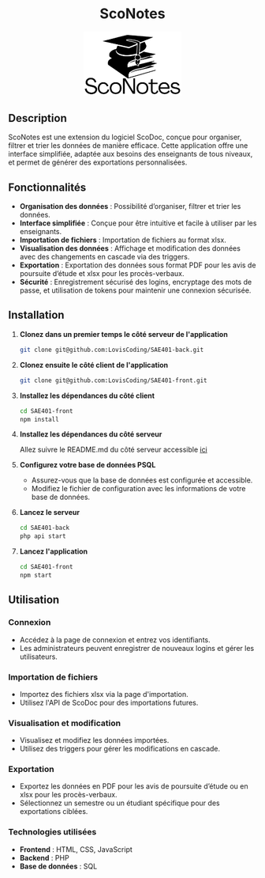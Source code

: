 <div align="center">
	<h1>ScoNotes</h1>
	<img src="./src/assets/img/Logo_ScoNotes.png" alt="Logo de ScoNotes" width="200"/>
</div>

## Description
ScoNotes est une extension du logiciel ScoDoc, conçue pour organiser, filtrer et trier les données de manière efficace. Cette application offre une interface simplifiée, adaptée aux besoins des enseignants de tous niveaux, et permet de générer des exportations personnalisées.

## Fonctionnalités
- **Organisation des données** : Possibilité d’organiser, filtrer et trier les données.
- **Interface simplifiée** : Conçue pour être intuitive et facile à utiliser par les enseignants.
- **Importation de fichiers** : Importation de fichiers au format xlsx.
- **Visualisation des données** : Affichage et modification des données avec des changements en cascade via des triggers.
- **Exportation** : Exportation des données sous format PDF pour les avis de poursuite d’étude et xlsx pour les procès-verbaux.
- **Sécurité** : Enregistrement sécurisé des logins, encryptage des mots de passe, et utilisation de tokens pour maintenir une connexion sécurisée.

## Installation
1. **Clonez dans un premier temps le côté serveur de l'application**

	```sh
	git clone git@github.com:LovisCoding/SAE401-back.git
	```

2. **Clonez ensuite le côté client de l'application**

	```sh
	git clone git@github.com:LovisCoding/SAE401-front.git
	```

3. **Installez les dépendances du côté client**

	```sh
	cd SAE401-front
	npm install
	```

4. **Installez les dépendances du côté serveur**

	Allez suivre le README.md du côté serveur accessible [ici](https://github.com/LovisCoding/SAE401-back/blob/main/README.md)

5. **Configurez votre base de données PSQL**

	- Assurez-vous que la base de données est configurée et accessible.
	- Modifiez le fichier de configuration avec les informations de votre base de données.

6. **Lancez le serveur**

	```sh
	cd SAE401-back
	php api start
	```

7. **Lancez l'application**

	```sh
	cd SAE401-front
	npm start
	```

## Utilisation

### Connexion

- Accédez à la page de connexion et entrez vos identifiants.
- Les administrateurs peuvent enregistrer de nouveaux logins et gérer les utilisateurs.

### Importation de fichiers

- Importez des fichiers xlsx via la page d'importation.
- Utilisez l'API de ScoDoc pour des importations futures.

### Visualisation et modification

- Visualisez et modifiez les données importées.
- Utilisez des triggers pour gérer les modifications en cascade.

### Exportation

- Exportez les données en PDF pour les avis de poursuite d’étude ou en xlsx pour les procès-verbaux.
- Sélectionnez un semestre ou un étudiant spécifique pour des exportations ciblées.

### Technologies utilisées

- **Frontend** : HTML, CSS, JavaScript
- **Backend** : PHP
- **Base de données** : SQL